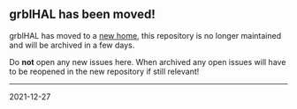 ## grblHAL has been moved! ##

grblHAL has moved to a [new home](https://github.com/grblHAL), this repository is no longer maintained and will be archived in a few days.

Do __not__ open any new issues here. When archived any open issues will have to be reopened in the new repository if still relevant!

---
2021-12-27
